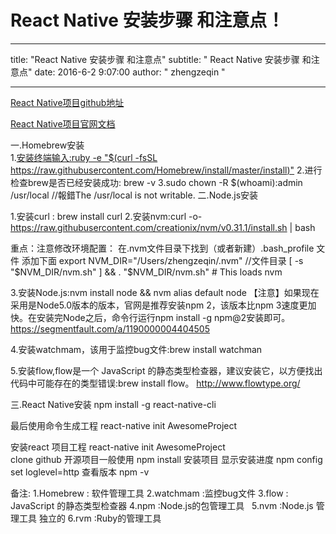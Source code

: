 # React Native 安装步骤 和注意点！
---

title: "React Native 安装步骤 和注意点"
subtitle: " React Native 安装步骤 和注意点"
date: 2016-6-2 9:07:00
author: " zhengzeqin "

---

[React Native项目github地址](https://github.com/facebook/react-native)

[React Native项目官网文档](http://facebook.github.io/react-native/docs/getting-started.html)

一.Homebrew安装  
1.[安装终端输入:ruby -e "$(curl -fsSL https://raw.githubusercontent.com/Homebrew/install/master/install)"](http://brew.sh/)
2.进行检查brew是否已经安装成功: brew -v 
3.sudo chown -R $(whoami):admin /usr/local   //報錯The /usr/local is not writable.
二.Node.js安装

1.安装curl : brew install curl 
2.安装nvm:curl -o- https://raw.githubusercontent.com/creationix/nvm/v0.31.1/install.sh | bash

重点：注意修改环境配置：
在.nvm文件目录下找到（或者新建）.bash_profile 文件  添加下面
export NVM_DIR="/Users/zhengzeqin/.nvm" //文件目录
[ -s "$NVM_DIR/nvm.sh" ] && . "$NVM_DIR/nvm.sh" # This loads nvm

3.安装Node.js:nvm install node && nvm alias default node
【注意】如果现在采用是Node5.0版本的版本，官网是推荐安装npm 2，该版本比npm 3速度更加快。在安装完Node之后，命令行运行npm install  -g npm@2安装即可。
https://segmentfault.com/a/1190000004404505

4.安装watchmam，该用于监控bug文件:brew install watchman


5.安装flow,flow是一个 JavaScript 的静态类型检查器，建议安装它，以方便找出代码中可能存在的类型错误:brew install flow。 http://www.flowtype.org/

三.React Native安装
npm install -g react-native-cli


最后使用命令生成工程 react-native init AwesomeProject

安装react 项目工程
react-native init AwesomeProject  
clone github 开源项目一般使用 npm install 安装项目
显示安装进度
npm config set loglevel=http
查看版本
npm -v


备注:
1.Homebrew : 软件管理工具
2.watchmam :监控bug文件
3.flow  : JavaScript 的静态类型检查器
4.npm  :Node.js的包管理工具  
5.nvm  :Node.js 管理工具 独立的
6.rvm  :Ruby的管理工具
